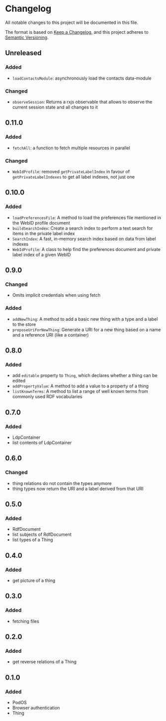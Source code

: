# Changelog

All notable changes to this project will be documented in this file.

The format is based on [Keep a Changelog](https://keepachangelog.com/en/1.0.0/),
and this project adheres to
[Semantic Versioning](https://semver.org/spec/v2.0.0.html).

## Unreleased

### Added

- `loadContactsModule`: asynchronously load the contacts data-module

### Changed

- `observeSession`: Returns a rxjs observable that allows to observe the current session state and all changes to it

## 0.11.0

### Added

- `fetchAll`: a function to fetch multiple resources in parallel

### Changed

- `WebIdProfile`: removed `getPrivateLabelIndex` in favour of `getPrivateLabelIndexes` to get all label indexes, not just one

## 0.10.0

### Added

- `loadPreferencesFile`: A method to load the preferences file mentioned in the WebID profile document
- `buildSearchIndex`: Create a search index to perform a text search for items in the private label index
- `SearchIndex`: A fast, in-memory search index based on data from label indexes
- `WebIdProfile`: A class to help find the preferences document and private label index of a given WebID

## 0.9.0

### Changed

- Omits implicit credentials when using fetch

### Added

- `addNewThing`: A method to add a basic new thing with a type and a label to
  the store
- `proposeUriForNewThing`: Generate a URI for a new thing based on a name and a
  reference URI (like a container)

## 0.8.0

### Added

- add `editable` property to `Thing`, which declares whether a thing can be
  edited
- `addPropertyValue`: A method to add a value to a property of a thing
- `listKnownTerms`: A method to list a range of well known terms from commonly
  used RDF vocabularies

## 0.7.0

### Added

- LdpContainer
- list contents of LdpContainer

## 0.6.0

### Changed

- thing relations do not contain the types anymore
- thing types now return the URI and a label derived from that URI

## 0.5.0

### Added

- RdfDocument
- list subjects of RdfDocument
- list types of a Thing

## 0.4.0

### Added

- get picture of a thing

## 0.3.0

### Added

- fetching files

## 0.2.0

### Added

- get reverse relations of a Thing

## 0.1.0

### Added

- PodOS
- Browser authentication
- Thing
